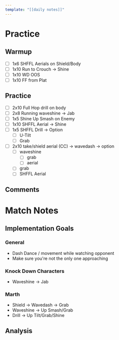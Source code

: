 ```yaml
---
template: "[[daily notes]]"
---
```

# Practice
## Warmup
- [ ] 1x6 SHFFL Aerials on Shield/Body
- [ ] 1x10 Run to Crouch -> Shine
- [ ] 1x10 WD OOS
- [ ] 1x10 FF from Plat
## Practice
- [ ] 2x10 Full Hop drill on body
- [ ] 2x8 Running waveshine -> Jab
- [ ] 1x5 Shine Up Smash on Enemy
- [ ] 1x10 SHFFL Aerial -> Shine
- [ ] 1x5 SHFFL Drill -> Option
	- [ ] U-Tilt
	- [ ] Grab
- [ ] 2x10 take/shield aerial (CC) -> wavedash -> option
	- [ ] waveshine
		- [ ] grab
		- [ ] aerial
	- [ ] grab
	- [ ] SHFFL Aerial
## Comments

# Match Notes
## Implementation Goals
### General
- Dash Dance / movement while watching opponent
- Make sure you're not the only one approaching
### Knock Down Characters
- Waveshine -> Jab
### Marth
- Shield -> Wavedash -> Grab
- Waveshine -> Up Smash/Grab
- Drill -> Up Tilt/Grab/Shine
## Analysis
